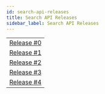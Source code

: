 ```yaml
---
id: search-api-releases
title: Search API Releases
sidebar_label: Search API Releases
---
```


  |     |
  |-----|
  | [Release \#0](search-api-releases/release-0.md)|
  | [Release \#1](search-api-releases/release-1.md)|
  | [Release \#2](search-api-releases/release-2.md)|
  | [Release \#3](search-api-releases/release-3.md)|
  | [Release \#4](search-api-releases/release-4.md)|

